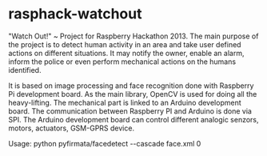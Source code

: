rasphack-watchout
=================

   "Watch Out!" ~ Project for Raspberry Hackathon 2013.
   The main purpose of the project is to detect human activity in an area and take user defined actions on different situations.
   It may notify the owner, enable an alarm, inform the police or even perform mechanical actions on the humans identified. 
   
   It is based on image processing and face recognition done with Raspberry Pi development board. As the main library, OpenCV is used for doing all the heavy-lifting.
   The mechanical part is linked to an Arduino development board. The communication between Raspberry PI and Arduino is done via SPI.
   The Arduino development board can control different analogic senzors, motors, actuators, GSM-GPRS device. 
   
   
   Usage: python pyfirmata/facedetect --cascade face.xml 0

